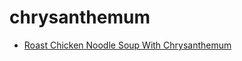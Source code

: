# chrysanthemum

 * [Roast Chicken Noodle Soup With Chrysanthemum](index/r/roast-chicken-noodle-soup-with-chrysanthemum-232259.json)
